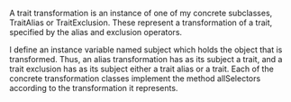 A trait transformation is an instance of one of my concrete subclasses, TraitAlias or TraitExclusion. These represent a transformation of a trait, specified by the alias and exclusion operators. 

I define an instance variable named subject which holds the object that is transformed.  Thus, an alias transformation has as its subject a trait, and a trait exclusion has as its subject either a trait alias or a trait. Each of the concrete transformation classes implement the method allSelectors according to the transformation it represents. 
